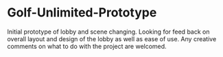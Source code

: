 # Golf-Unlimited-Prototype

Initial prototype of lobby and scene changing. Looking for feed back on overall layout and design of the lobby as well as ease of use. Any creative comments on what to do with the project are welcomed.
